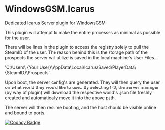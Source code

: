 # WindowsGSM.Icarus
 Dedicated Icarus Server plugin for WindowsGSM


This plugin will attempt to make the entire processes as minimal as possible for the user.

There will be lines in the plugin to access the registry solely to pull the SteamID of the user.
The reason behind this is the storage path of the prospects the server will utilize is saved in the local
machine's User Files...

'C:\Users\ {Your User}\AppData\Local\Icarus\Saved\PlayerData\ {SteamID}\Prospects'

Upon boot, the server config's are generated. They will then query the user on what world they would like to use.. By selecting 1-3, the
server manager (by way of plugin) will download the respective world's .json file freshly created and automatically move it into the above path.

The server will then resume booting, and the host should be visible online and bound to ports.

[![Codacy Badge](https://app.codacy.com/project/badge/Grade/86a613ae9fdf479790e414a1836d426d)](https://app.codacy.com?utm_source=gh&utm_medium=referral&utm_content=&utm_campaign=Badge_grade)
